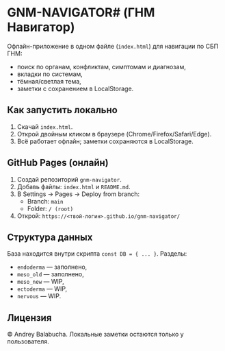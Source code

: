 # GNM-NAVIGATOR# (ГНМ Навигатор)

Офлайн-приложение в одном файле (`index.html`) для навигации по СБП ГНМ:
- поиск по органам, конфликтам, симптомам и диагнозам,
- вкладки по системам,
- тёмная/светлая тема,
- заметки с сохранением в LocalStorage.

## Как запустить локально
1. Скачай `index.html`.
2. Открой двойным кликом в браузере (Chrome/Firefox/Safari/Edge).
3. Всё работает офлайн; заметки сохраняются в LocalStorage.

## GitHub Pages (онлайн)
1. Создай репозиторий `gnm-navigator`.
2. Добавь файлы: `index.html` и `README.md`.
3. В Settings → Pages → Deploy from branch:
   - Branch: `main`
   - Folder: `/ (root)`
4. Открой: `https://<твой-логин>.github.io/gnm-navigator/`

## Структура данных
База находится внутри скрипта `const DB = { ... }`.
Разделы:
- `endoderma` — заполнено,
- `meso_old` — заполнено,
- `meso_new` — WIP,
- `ectoderma` — WIP,
- `nervous` — WIP.

## Лицензия
© Andrey Balabucha. Локальные заметки остаются только у пользователя.
